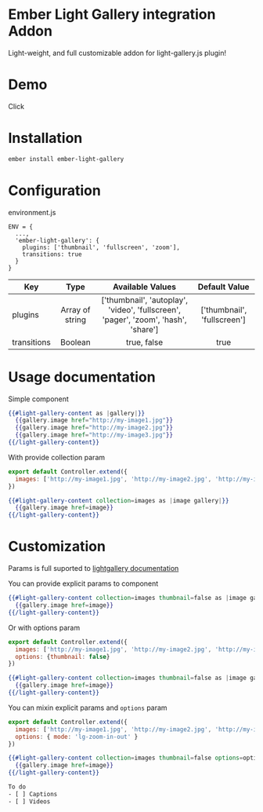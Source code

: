 # Ember Light Gallery integration Addon

Light-weight, and full customizable addon for light-gallery.js plugin!

# Demo
Click

# Installation
```bash
ember install ember-light-gallery
```

# Configuration
environment.js

```
ENV = {
  ...,
  'ember-light-gallery': {
    plugins: ['thumbnail', 'fullscreen', 'zoom'],
    transitions: true
  }
}
```

| Key           | Type             | Available Values  | Default Value |
| ------------- |:----------------:|:-----------------:|:-------------:|
| plugins       | Array of string  |  ['thumbnail', 'autoplay', 'video', 'fullscreen', 'pager', 'zoom', 'hash', 'share'] | ['thumbnail', 'fullscreen']
| transitions   | Boolean| true, false | true


# Usage documentation

Simple component

```hbs
{{#light-gallery-content as |gallery|}}
  {{gallery.image href="http://my-image1.jpg"}}
  {{gallery.image href="http://my-image2.jpg"}}
  {{gallery.image href="http://my-image3.jpg"}}
{{/light-gallery-content}}
```

With provide collection param
```js
export default Controller.extend({
  images: ['http://my-image1.jpg', 'http://my-image2.jpg', 'http://my-image3.jpg']
})
```

```hbs
{{#light-gallery-content collection=images as |image gallery|}}
  {{gallery.image href=image}}
{{/light-gallery-content}}
```

# Customization

Params is full suported to [lightgallery documentation](http://sachinchoolur.github.io/lightGallery/docs/api.html)

You can provide explicit params to component
```hbs
{{#light-gallery-content collection=images thumbnail=false as |image gallery|}}
  {{gallery.image href=image}}
{{/light-gallery-content}}
```

Or with options param
```js
export default Controller.extend({
  images: ['http://my-image1.jpg', 'http://my-image2.jpg', 'http://my-image3.jpg'],
  options: {thumbnail: false}
})
```
```hbs
{{#light-gallery-content collection=images thumbnail=false as |image gallery|}}
  {{gallery.image href=image}}
{{/light-gallery-content}}
```

You can mixin explicit params and `options` param
```js
export default Controller.extend({
  images: ['http://my-image1.jpg', 'http://my-image2.jpg', 'http://my-image3.jpg'],
  options: { mode: 'lg-zoom-in-out' }
})
```
```hbs
{{#light-gallery-content collection=images thumbnail=false options=options as |image gallery|}}
  {{gallery.image href=image}}
{{/light-gallery-content}}

To do
- [ ] Captions
- [ ] Videos
